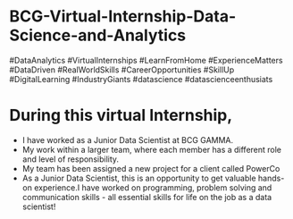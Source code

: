 # BCG-Virtual-Internship-Data-Science-and-Analytics
#DataAnalytics #VirtualInternships #LearnFromHome #ExperienceMatters #DataDriven #RealWorldSkills #CareerOpportunities #SkillUp #DigitalLearning #IndustryGiants #datascience #datascienceenthusiats 

# During this virtual Internship,

- I have worked as a Junior Data Scientist at BCG GAMMA.
- My work within a larger team, where each member has a different role and level of responsibility.
- My team has been assigned a new project for a client called PowerCo
- As a Junior Data Scientist, this is an opportunity to get valuable hands-on experience.I have worked on programming, problem solving and communication skills - all essential skills for life on the job as a data scientist!
